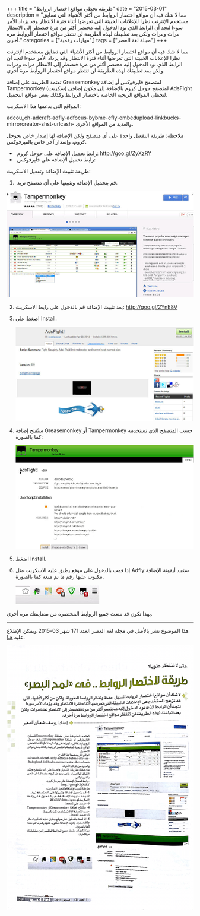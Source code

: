 +++
title = "طريقة تخطى مواقع اختصار الروابط"
date = "2015-03-01"
description = "مما لا شك فيه أن مواقع اختصار الروابط من أكثر الأشياء التي تضايق مستخدم الإنترنت نظرا للإعلانات الخبيثة التي تعرضها أثناء فترة الانتظار وقد يزداد الأمر سوءا لتجد أن الرابط الذي تود الدخول إليه مختصر أكثر من مرة فتضطر إلى الانتظار مرات ومرات ولكن بعد تطبيقك لهذه الطريقة لن تنتظر مواقع اختصار الروابط مرة أخرى."
categories = ["مهارات رقمية",]
tags = ["مجلة لغة العصر"]
+++

مما لا شك فيه أن مواقع اختصار الروابط من أكثر الأشياء التي تضايق مستخدم الإنترنت نظرا للإعلانات الخبيثة التي تعرضها أثناء فترة الانتظار وقد يزداد الأمر سوءا لتجد أن الرابط الذي تود الدخول إليه مختصر أكثر من مرة فتضطر إلى الانتظار مرات ومرات ولكن بعد تطبيقك لهذه الطريقة لن تنتظر مواقع اختصار الروابط مرة أخرى.

تعتمد الطريقة على إضافة Greasemonkey لمتصفح فايرفوكس أو إضافة Tampermonkey لمتصفح جوجل كروم بالإضافة إلى مكون إضافي (سكربت) AdsFight لتخطى المواقع الربحية الخاصة باختصار الروابط وكذلك بعض مواقع التحميل.

المواقع التي يدعمها هذا الاسكربت:

adcou_ch-adcraft-adfly-adfocus-bybme-cfly-embedupload-linkbucks-mirrorcreator-shst-urlcash- والعديد من المواقع الأخرى.

ملاحظة: طريقة التفعيل واحدة على أي متصفح ولكن الإضافة لها إصدار خاص بجوجل كروم، وإصدار آخر خاص بالفيرفوكس.

-   ​ رابط تحميل الإضافة على جوجل كروم: http://goo.gl/ZyXzRY
-   ​ رابط تحميل الإضافة على فايرفوكس:

طريقة تثبيت الإضافة وتفعيل الاسكربت:

1. ​ قم بتحميل الإضافة وتثبيتها على أي متصفح تريد.

![img](images/1.jpg)

2. بعد تثبيت الإضافة قم بالدخول على رابط الاسكربت: http://goo.gl/2YnE8V

3. اضغط على Install.

    ![img](images/2.jpg)

4. ستُفتح إضافة Greasemonkey أو Tampermonkey حسب المتصفح الذي تستخدمه كما بالصورة:

    ![img](images/3.jpg)

5. اضغط Install.

6. إذا قمت بالدخول على موقع يطبق عليه الاسكربت مثل Adfly ستجد أيقونة الإضافة مكتوب عليها رقم ما تم منعه كما بالصورة.

    ![img](images/4.jpg)

بهذا تكون قد منعت جميع الروابط المختصرة من مضايقتك مرة أخرى.

---

هذا الموضوع نشر باﻷصل في مجلة لغة العصر العدد 171 شهر 03-2015 ويمكن الإطلاع عليه [هنا](https://drive.google.com/file/d/1gRouyrKNYC5Yetpry84oCnDCF4FyMsio/view?usp=sharing).

![img](images/171-2.png)
